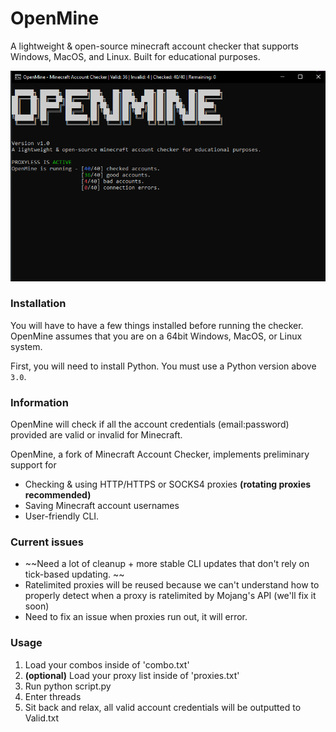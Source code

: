 # OpenMine
A lightweight & open-source minecraft account checker that supports Windows, MacOS, and Linux. Built for educational purposes.

![](img/checkgui.png)

### Installation

You will have to have a few things installed before running the checker. OpenMine assumes that you are on a 64bit Windows, MacOS, or Linux system.

First, you will need to install Python. You must use a Python version above `3.0`. 


### Information
OpenMine will check if all the account credentials (email:password) provided are valid or invalid for Minecraft.

OpenMine, a fork of Minecraft Account Checker, implements preliminary support for 
- Checking & using HTTP/HTTPS or SOCKS4 proxies **(rotating proxies recommended)**
- Saving Minecraft account usernames 
- User-friendly CLI.

### Current issues
- ~~Need a lot of cleanup + more stable CLI updates that don't rely on tick-based updating. ~~
- Ratelimited proxies will be reused because we can't understand how to properly detect when a proxy is ratelimited by Mojang's API (we'll fix it soon)
- Need to fix an issue when proxies run out, it will error.

### Usage
1. Load your combos inside of 'combo.txt'
2. **(optional)** Load your proxy list inside of 'proxies.txt' 
3. Run python script.py
4. Enter threads
5. Sit back and relax, all valid account credentials will be outputted to Valid.txt

